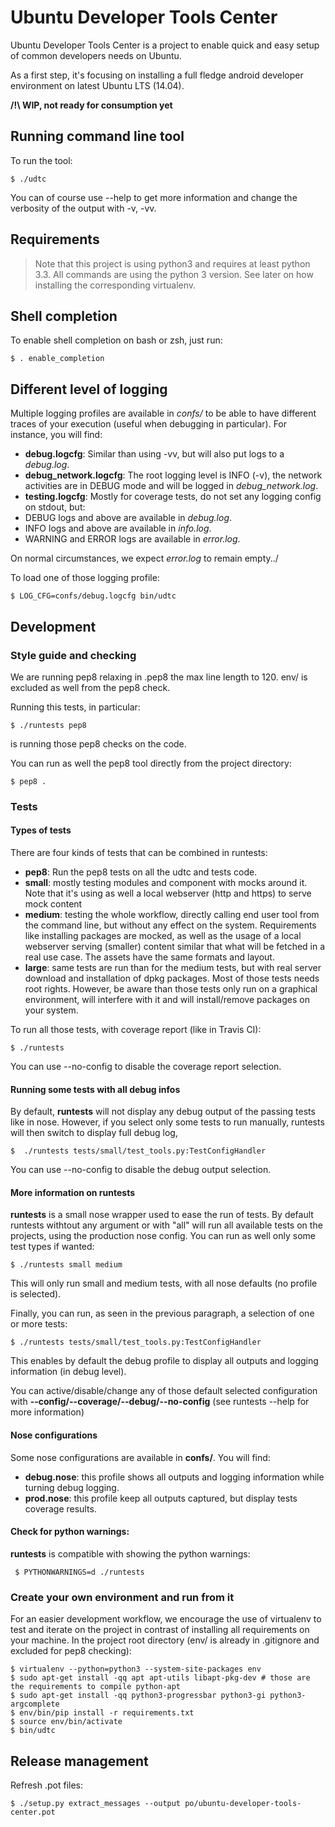 # Ubuntu Developer Tools Center
Ubuntu Developer Tools Center is a project to enable quick and easy setup of common developers needs on Ubuntu.

<!---[![Build Status](https://api.travis-ci.org/didrocks/ubuntu-developer-tools-center.svg?branch=master)](https://travis-ci.org/didrocks/ubuntu-developer-tools-center) TRAVIS disabled until they support 14.04 (need python 3.4 with platform gi.repository)-->

As a first step, it's focusing on installing a full fledge android developer environment on latest Ubuntu LTS (14.04).

**/!\ WIP, not ready for consumption yet**

## Running command line tool
To run the tool:

    $ ./udtc

You can of course use --help to get more information and change the verbosity of the output with -v, -vv.

## Requirements

> Note that this project is using python3 and requires at least python 3.3. All commands are using the python 3 version. See later on how installing the corresponding virtualenv.


## Shell completion

To enable shell completion on bash or zsh, just run:

    $ . enable_completion

## Different level of logging

Multiple logging profiles are available in *confs/* to be able to have different traces of your execution (useful when debugging in particular). For instance, you will find:

* **debug.logcfg**: Similar than using -vv, but will also put logs to a *debug.log*.
* **debug_network.logcfg**: The root logging level is INFO (-v), the network activities are in DEBUG mode and will be logged in *debug_network.log*.
* **testing.logcfg**: Mostly for coverage tests, do not set any logging config on stdout, but:
 * DEBUG logs and above are available in *debug.log*.
 * INFO logs and above are available in *info.log*.
 * WARNING and ERROR logs are available in *error.log*.

On normal circumstances, we expect *error.log* to remain empty../

To load one of those logging profile:

    $ LOG_CFG=confs/debug.logcfg bin/udtc

## Development
### Style guide and checking
We are running pep8 relaxing in .pep8 the max line length to 120. env/ is excluded as well from the pep8 check.

Running this tests, in particular:

    $ ./runtests pep8

is running those pep8 checks on the code.

You can run as well the pep8 tool directly from the project directory:

    $ pep8 .

### Tests
#### Types of tests
There are four kinds of tests that can be combined in runtests:

* **pep8**: Run the pep8 tests on all the udtc and tests code.
* **small**: mostly testing modules and component with mocks around it. Note that it's using as well a local webserver (http and https) to serve mock content
* **medium**: testing the whole workflow, directly calling end user tool from the command line, but without any effect on the system. Requirements like installing packages are mocked, as well as the usage of a local webserver serving (smaller) content similar that what will be fetched in a real use case. The assets have the same formats and layout.
* **large**: same tests are run than for the medium tests, but with real server download and installation of dpkg packages. Most of those tests needs root rights. However, be aware than those tests only run on a graphical environment, will interfere with it and will install/remove packages on your system.

To run all those tests, with coverage report (like in Travis CI):

    $ ./runtests
    
You can use --no-config to disable the coverage report selection.

#### Running some tests with all debug infos
By default, **runtests** will not display any debug output of the passing tests like in nose. However, if you select only some tests to run manually, runtests will then switch
to display full debug log,

    $  ./runtests tests/small/test_tools.py:TestConfigHandler

You can use --no-config to disable the debug output selection.

#### More information on runtests
**runtests** is a small nose wrapper used to ease the run of tests. By default runtests withtout any argument or with "all" will run all available tests on the projects, using the production nose config.
You can run as well only some test types if wanted:

    $ ./runtests small medium
    
This will only run small and medium tests, with all nose defaults (no profile is selected).

Finally, you can run, as seen in the previous paragraph, a selection of one or more tests:

    $ ./runtests tests/small/test_tools.py:TestConfigHandler
    
This enables by default the debug profile to display all outputs and logging information (in debug level).

You can active/disable/change any of those default selected configuration with **--config/--coverage/--debug/--no-config** (see runtests --help for more information)

#### Nose configurations

Some nose configurations are available in **confs/**. You will find:

* **debug.nose**: this profile shows all outputs and logging information while turning debug logging.
* **prod.nose**: this profile keep all outputs captured, but display tests coverage results.

#### Check for python warnings:

**runtests** is compatible with showing the python warnings:

     $ PYTHONWARNINGS=d ./runtests

### Create your own environment and run from it
For an easier development workflow, we encourage the use of virtualenv to test and iterate on the project in contrast of installing all requirements on your machine. In the project root directory (env/ is already in .gitignore and excluded for pep8 checking):

    $ virtualenv --python=python3 --system-site-packages env
    $ sudo apt-get install -qq apt apt-utils libapt-pkg-dev # those are the requirements to compile python-apt
    $ sudo apt-get install -qq python3-progressbar python3-gi python3-argcomplete
    $ env/bin/pip install -r requirements.txt
    $ source env/bin/activate
    $ bin/udtc

## Release management
Refresh .pot files:

    $ ./setup.py extract_messages --output po/ubuntu-developer-tools-center.pot

